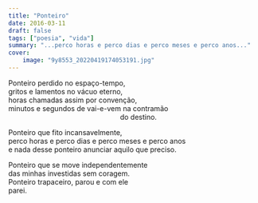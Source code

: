 ```yaml
---
title: "Ponteiro"
date: 2016-03-11
draft: false
tags: ["poesia", "vida"]
summary: "...perco horas e perco dias e perco meses e perco anos..."
cover:
    image: "9y8553_20220419174053191.jpg"
---
```


Ponteiro perdido no espaço-tempo,<br>
gritos e lamentos no vácuo eterno,<br>
horas chamadas assim por convenção,<br>
minutos e segundos de vai-e-vem na contramão<br>
&nbsp;&nbsp;&nbsp;&nbsp;&nbsp;&nbsp;&nbsp;&nbsp;&nbsp;&nbsp;&nbsp;&nbsp;&nbsp;&nbsp;&nbsp;&nbsp;&nbsp;&nbsp;&nbsp;&nbsp;&nbsp;&nbsp;&nbsp;&nbsp;&nbsp;&nbsp;&nbsp;&nbsp;&nbsp;&nbsp;&nbsp;&nbsp;&nbsp;&nbsp;&nbsp;&nbsp;&nbsp;&nbsp;&nbsp;&nbsp;&nbsp;&nbsp;&nbsp;&nbsp;&nbsp;&nbsp;&nbsp;&nbsp;&nbsp;&nbsp;&nbsp;&nbsp;&nbsp;&nbsp;&nbsp;&nbsp;&nbsp;do destino.<br>

Ponteiro que fito incansavelmente,<br>
perco horas e perco dias e perco meses e perco anos<br>
e nada desse ponteiro anunciar aquilo que preciso.<br>

Ponteiro que se move independentemente<br>
das minhas investidas sem coragem.<br>
Ponteiro trapaceiro, parou e com ele<br>
parei.

